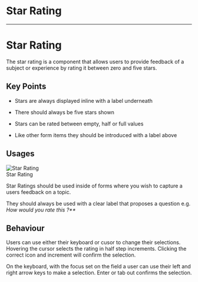 
# Star Rating

---

# Star Rating

The star rating is a component that allows users to provide feedback of a subject or experience by rating it between zero and five stars.

## Key Points

- Stars are always displayed inline with a label underneath

- There should always be five stars shown

- Stars can be rated between empty, half or full values

- Like other form items they should be introduced with a label above

## Usages

  
![Star Rating](https://studio-assets.supernova.io/design-systems/16150/ab6db87f-363a-474c-b612-2a01d220c2d4.png?Expires=1980201600&Policy=eyJTdGF0ZW1lbnQiOlt7IlJlc291cmNlIjoiaHR0cHM6Ly9zdHVkaW8tYXNzZXRzLnN1cGVybm92YS5pby9kZXNpZ24tc3lzdGVtcy8xNjE1MC9hYjZkYjg3Zi0zNjNhLTQ3NGMtYjYxMi0yYTAxZDIyMGMyZDQucG5nIiwiQ29uZGl0aW9uIjp7IkRhdGVMZXNzVGhhbiI6eyJBV1M6RXBvY2hUaW1lIjoxOTgwMjAxNjAwfX19XX0_&Signature=mh0Vbd2JkzyT8IQiUVQ1G8suZe27FiBlb9Vh~RFNL56abPIOUbGFUZzhwA3qve71Zto08TRbry3e1bLkT5ZWVW9OKmxsV4I8Tqd2TzMtXphMlUmEfXIWZNLEe1APaMeX6XY-cOyhIr9M-dYGcpTDr-k6K3wofMdq5O3iEGlA1RVqBPWa3gv-UlnAGlhNMlQAZ64dTfuPBzC0gjCWBofh4TJCZW2ZTuz-Okl~E96njzZNIG0-aOYGDSR8ti~kVzgWUQJwupZu1GUdMwfOM2zk2ESsI~MbzaqmRwNL64iQdN8gGZBXGRnM0KYAdDI-Nvnr1FHx-ytI~ngpwxGE1x9H8w__&Key-Pair-Id=APKAJGK34LCCAUR7N6LA)  
Star Rating  


Star Ratings should be used inside of forms where you wish to capture a users feedback on a topic.

They should always be used with a clear label that proposes a question e.g. _How would you rate this <custom value>?**_

## Behaviour

Users can use either their keyboard or cusor to change their selections. Hovering the cursor selects the rating in half step increments. Clicking the correct icon and increment will confirm the selection.

On the keyboard, with the focus set on the field a user can use their left and right arrow keys to make a selection. Enter or tab out confirms the selection.